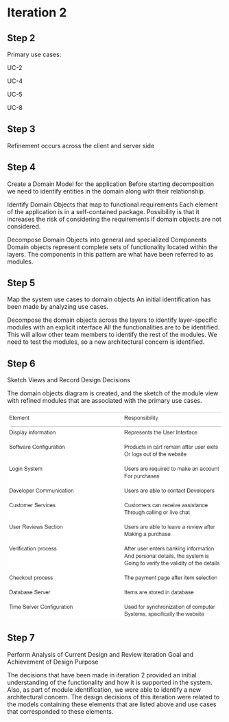 # Iteration 2

## Step 2

Primary use cases: 

UC-2

UC-4

UC-5

UC-8

## Step 3 

Refinement occurs across the client and server side 

## Step 4

Create a Domain Model for the application
Before starting decomposition we need to identify entities in the domain along with their relationship.


Identify Domain Objects that map to functional requirements
Each element of the application is in a self-contained package. Possibility is that it increases the risk of considering the requirements if domain objects are not considered.


Decompose Domain Objects into general and specialized Components
Domain objects represent complete sets of functionality located within the layers. The components in this pattern are what have been referred to as modules.

## Step 5

Map the system use cases to domain objects
An initial identification has been made by analyzing use cases. 

Decompose the domain objects across the layers to identify layer-specific modules with an explicit interface
All the functionalities are to be identified. This will allow other team members to identify the rest of the modules. We need to test the modules, so a new architectural concern is identified. 

## Step 6

Sketch Views and Record Design Decisions

The domain objects diagram is created, and the sketch of the module view with refined modules that are associated with the primary use cases.

![alt text](https://github.com/camerondaize10/FinalProjectReport/blob/main/Iteration%202/Misc/step%206.PNG)

## Step 7

Perform Analysis of Current Design and Review iteration Goal and Achievement of Design Purpose

The decisions that have been made in iteration 2 provided an initial understanding of the functionality and how it is supported in the system. Also, as part of module identification, we were able to identify a new architectural concern. The design decisions of this iteration were related to the models containing these elements that are listed above and use cases that corresponded to these elements. 

